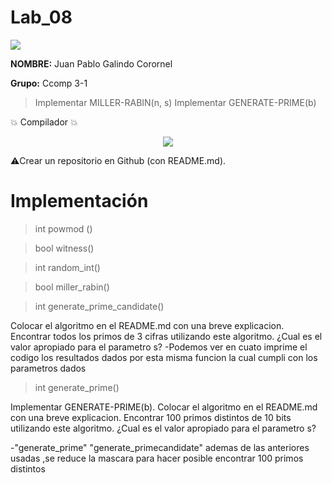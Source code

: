 # Lab_08

 <p align="left">
 <img src=https://i.postimg.cc/50Ch8vPG/UCSP.png> 
</p>


**NOMBRE:** Juan Pablo Galindo Corornel

**Grupo:** Ccomp 3-1

> Implementar MILLER-RABIN(n, s)
> Implementar GENERATE-PRIME(b)
> 
:boom:  Compilador  :boom:

<p align="center">
<img src= https://i.postimg.cc/nzG6dZJY/replit-logo.png)](https://postimg.cc/ygWQdMWk)>
</p>

:warning:Crear un repositorio en Github (con README.md).

# Implementación

>int powmod ()

>bool witness()

>int random_int()

>bool miller_rabin()

>int generate_prime_candidate()

Colocar el algoritmo en el README.md con una
breve explicacion. Encontrar todos los primos de 3 cifras utilizando este algoritmo. ¿Cual es
el valor apropiado para el parametro s?
-Podemos ver en cuato imprime el codigo los resultados dados por esta misma funcion la cual cumpli con los 
parametros dados

>int generate_prime()

Implementar GENERATE-PRIME(b). Colocar el algoritmo en el README.md con una
breve explicacion. Encontrar 100 primos distintos de 10 bits utilizando este algoritmo. ¿Cual
es el valor apropiado para el parametro s?

-"generate_prime" "generate_primecandidate" ademas de las anteriores usadas ,se reduce la mascara para hacer posible encontrar 100 primos distintos
